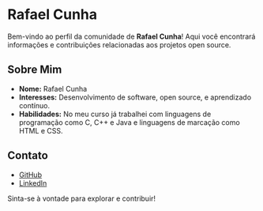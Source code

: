 # Rafael Cunha

Bem-vindo ao perfil da comunidade de **Rafael Cunha**! Aqui você encontrará informações e contribuições relacionadas aos projetos open source.

## Sobre Mim
- **Nome:** Rafael Cunha
- **Interesses:** Desenvolvimento de software, open source, e aprendizado contínuo.
- **Habilidades:** No meu curso já trabalhei com linguagens de programação como C, C++ e Java e linguagens de marcação como HTML e CSS.

## Contato
- [GitHub](https://github.com/rafinhacunha)
- [LinkedIn](https://www.linkedin.com/in/rafael-cunha-9a4a76278/)

Sinta-se à vontade para explorar e contribuir!